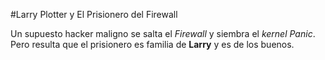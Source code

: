 
#Larry Plotter y El Prisionero del Firewall

Un supuesto hacker maligno se salta el *Firewall* y siembra el *kernel Panic*.
Pero resulta que el prisionero es familia de **Larry** y es de los buenos.